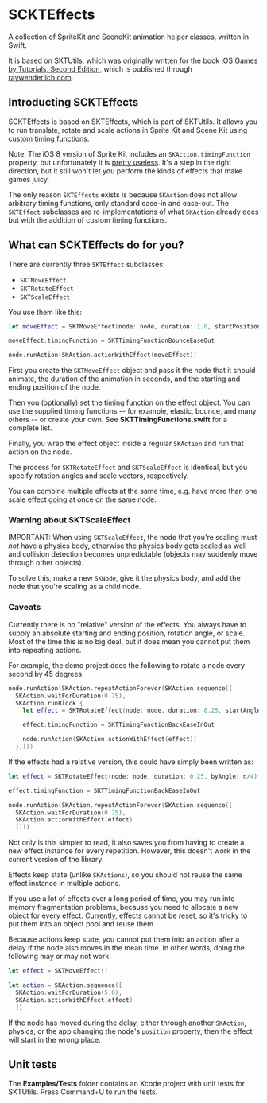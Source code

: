 # SCKTEffects

A collection of SpriteKit and SceneKit animation helper classes, written in Swift.

It is based on SKTUtils, which was originally written for the book [iOS Games by Tutorials, Second Edition](http://raywenderlich.com/store/ios-games-by-tutorials), which is published through [raywenderlich.com](http://raywenderlich.com).

## Introducting SCKTEffects

SCKTEffects is based on SKTEffects, which is part of SKTUtils. It allows you to run translate, rotate and scale actions in Sprite Kit and Scene Kit using custom timing functions.

Note: The iOS 8 version of Sprite Kit includes an `SKAction.timingFunction` property, but unfortunately it is [pretty useless](https://openradar.appspot.com/radar?id=6464265753985024). It's a step in the right direction, but it still won't let you perform the kinds of effects that make games juicy.

The only reason `SKTEffects` exists is because `SKAction` does not allow arbitrary timing functions, only standard ease-in and ease-out. The `SKTEffect` subclasses are re-implementations of what `SKAction` already does but with the addition of custom timing functions.

## What can SCKTEffects do for you?

There are currently three `SKTEffect` subclasses:

- `SKTMoveEffect`
- `SKTRotateEffect`
- `SKTScaleEffect`

You use them like this:

```swift
let moveEffect = SKTMoveEffect(node: node, duration: 1.0, startPosition: startPoint, endPosition: endPoint)

moveEffect.timingFunction = SKTTimingFunctionBounceEaseOut

node.runAction(SKAction.actionWithEffect(moveEffect))
```

First you create the `SKTMoveEffect` object and pass it the node that it should animate, the duration of the animation in seconds, and the starting and ending position of the node.

Then you (optionally) set the timing function on the effect object. You can use the supplied timing functions -- for example, elastic, bounce, and many others -- or create your own. See **SKTTimingFunctions.swift** for a complete list.

Finally, you wrap the effect object inside a regular `SKAction` and run that action on the node.

The process for `SKTRotateEffect` and `SKTScaleEffect` is identical, but you specify rotation angles and scale vectors, respectively.

You can combine multiple effects at the same time, e.g. have more than one scale effect going at once on the same node.

### Warning about SKTScaleEffect

IMPORTANT: When using `SKTScaleEffect`, the node that you're scaling must *not* have a physics body, otherwise the physics body gets scaled as well and collision detection becomes unpredictable (objects may suddenly move through other objects).

To solve this, make a new `SKNode`, give it the physics body, and add the node that you're scaling as a child node.

### Caveats

Currently there is no "relative" version of the effects. You always have to supply an absolute starting and ending position, rotation angle, or scale. Most of the time this is no big deal, but it does mean you cannot put them into repeating actions.

For example, the demo project does the following to rotate a node every second by 45 degrees:

```swift
node.runAction(SKAction.repeatActionForever(SKAction.sequence([
  SKAction.waitForDuration(0.75),
  SKAction.runBlock {
    let effect = SKTRotateEffect(node: node, duration: 0.25, startAngle: node.zRotation, endAngle: node.zRotation + π/4)

    effect.timingFunction = SKTTimingFunctionBackEaseInOut

    node.runAction(SKAction.actionWithEffect(effect))
  }])))
```

If the effects had a relative version, this could have simply been written as:

```swift
let effect = SKTRotateEffect(node: node, duration: 0.25, byAngle: π/4)

effect.timingFunction = SKTTimingFunctionBackEaseInOut

node.runAction(SKAction.repeatActionForever(SKAction.sequence([
  SKAction.waitForDuration(0.75),
  SKAction.actionWithEffect(effect)
  ])))
```

Not only is this simpler to read, it also saves you from having to create a new effect instance for every repetition. However, this doesn't work in the current version of the library.

Effects keep state (unlike `SKActions`), so you should not reuse the same effect instance in multiple actions.

If you use a lot of effects over a long period of time, you may run into memory fragmentation problems, because you need to allocate a new object for every effect. Currently, effects cannot be reset, so it's tricky to put them into an object pool and reuse them.

Because actions keep state, you cannot put them into an action after a delay if the node also moves in the mean time. In other words, doing the following may or may not work:

```swift
let effect = SKTMoveEffect()

let action = SKAction.sequence([
  SKAction.waitForDuration(5.0),
  SKAction.actionWithEffect(effect)
  ])
```

If the node has moved during the delay, either through another `SKAction`, physics, or the app changing the node's `position` property, then the effect will start in the wrong place.

## Unit tests

The **Examples/Tests** folder contains an Xcode project with unit tests for SKTUtils. Press Command+U to run the tests.
